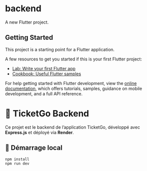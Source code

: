 # backend

A new Flutter project.

## Getting Started

This project is a starting point for a Flutter application.

A few resources to get you started if this is your first Flutter project:

- [Lab: Write your first Flutter app](https://docs.flutter.dev/get-started/codelab)
- [Cookbook: Useful Flutter samples](https://docs.flutter.dev/cookbook)

For help getting started with Flutter development, view the
[online documentation](https://docs.flutter.dev/), which offers tutorials,
samples, guidance on mobile development, and a full API reference.


# 🎫 TicketGo Backend

Ce projet est le backend de l’application TicketGo, développé avec **Express.js** et déployé via **Render**.

## 🚀 Démarrage local

```bash
npm install
npm run dev

